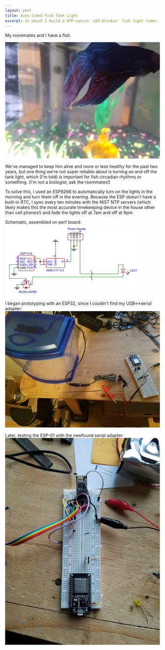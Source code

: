 ```yaml
---
layout: post
title: Auto-timed Fish Tank Light
excerpt: In which I build a NTP-syncin' LED-blinkin' fish light timer.
---
```


My roommates and I have a fish.

[![Sidon is our fish.](/images/sidon-light/sidon-sm.jpg)](/images/sidon-light/sidon.jpg)

We've managed to keep him alive and more or less healthy for the past two
years, but one thing we're not super reliable about is turning on and off the
tank light, which (I'm told) is important for fish circadian rhythms or
something. (I'm not a biologist; ask the roommates!)

To solve this, I used an ESP8266 to automatically turn on the lights in the
morning and turn them off in the evening. Because the ESP doesn't have a
built-in RTC, I sync every ten minutes with the NIST NTP servers (which
likely makes this the most accurate timekeeping device in the house other
than cell phones!) and fade the lights off at 7am and off at 9pm.

Schematic, assembled on perf board:
![the schematic](/images/sidon-light/schematic.png)

I began prototyping with an ESP32, since I couldn't find my USB<->serial
adapter:
[![Tank and breadboard with ESP32](/images/sidon-light/prototyping-1-sm.jpg)](/images/sidon-light/prototyping-1.jpg)


Later, testing the ESP-01 with the newfound serial adapter:
[![Breadboard and more components](/images/sidon-light/prototyping-2-sm.jpg)](/images/sidon-light/prototyping-2.jpg)

<!-- Final product:
![]()
TODO: add photo -->



